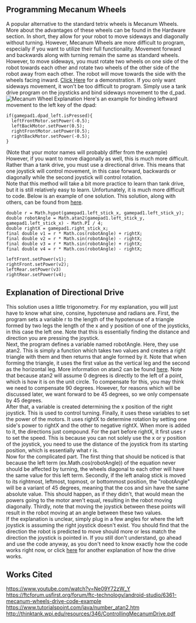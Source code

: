 
## **Programming Mecanum Wheels**
  A popular alternative to the standard tetrix wheels is Mecanum Wheels. More about the advantages of these wheels can be found in the Hardware section. In short, they allow for your robot to move sideways and diagonally without turning.
However, Mecanum Wheels are more difficult to program, especially if you want to utilize their full functionality.
Movement forward and backwards along with turning remain the same as standard wheels. However, to move sideways, you must rotate two wheels on one side of the robot towards each other and rotate two wheels of the other side of the robot away from each other. The robot will move towards the side with the wheels facing inward. [Click Here](https://www.youtube.com/watch?v=Ne09Y72zW_Y) for a demonstration. If you only want sideways movement, it won't be too difficult to program. Simply use a tank drive program on the joysticks and bind sideways movement to the d_pad.  
![Mecanum Wheel Explanation](https://ftccats.github.io/MecanumWheelExplanation.png)
Here's an example for binding leftward movement to the left key of the dpad:  
```
if(gamepad1.dpad_left.isPressed){
  leftFrontMotor.setPower(-0.5);
  leftBackMotor.setPower(0.5);
  rightFrontMotor.setPower(0.5);
  rightBackMotor.setPower(-0.5);
}
```
(Note that your motor names will probably differ from the example)  
  However, if you want to move diagonally as well, this is much more difficult. Rather than a tank drive, you must use a directional drive. This means that one joystick will control movement, in this case forward, backwards or diagonally while the second joystick will control rotation.  
  Note that this method will take a bit more practice to learn than tank drive, but it is still relatively easy to learn.
Unfortunately, it is much more difficult to code. Below is an example of one solution. This solution, along with others, can be found from [here](https://ftcforum.usfirst.org/forum/ftc-technology/android-studio/6361-mecanum-wheels-drive-code-example).  
```
double r = Math.hypot(gamepad1.left_stick_x, gamepad1.left_stick_y);
double robotAngle = Math.atan2(gamepad1.left_stick_y, gamepad1.left_stick_x) - Math.PI / 4;
double rightX = gamepad1.right_stick_x;
final double v1 = r * Math.cos(robotAngle) + rightX;
final double v2 = r * Math.sin(robotAngle) - rightX;
final double v3 = r * Math.sin(robotAngle) + rightX;
final double v4 = r * Math.cos(robotAngle) - rightX;

leftFront.setPower(v1);
rightFront.setPower(v2);
leftRear.setPower(v3)
rightRear.setPower(v4);
```  
## Explanation of Directional Drive
  This solution uses a little trigonometry. For my explanation, you will just have to know what sine, consine, hypotenuse and radians are. First, the program sets a variable r to the length of the hypotenuse of a triangle formed by two legs the length of the x and y position of one of the joysticks, in this case the left one. Note that this is essentially finding the distance and direction you are pressing the joystick.  
  Next, the program defines a variable named robotAngle. Here, they use atan2. This is simply a function which takes two values and creates a right triangle with them and then returns that angle formed by it. Note that when forming the triangle, it uses the first value as the vertical leg and the second as the horizontal leg. More information on atan2 can be found [here](https://www.tutorialspoint.com/java/number_atan2.htm). Note that because atan2 will assume 0 degrees is directly to the left of a point, which is how it is on the unit circle. To compensate for this, you may think we need to compensate 90 degrees. However, for reasons which will be discussed later, we want forward to be 45 degrees, so we only compensate by 45 degrees.  
  After that, a variable is created determining the x position of the right joystick. This is used to control turning. Finally, it uses these variables to set the power of the motors. It uses rightX to determine rotation by setting one side's power to rightX and the other to negative rightX. When more is added to it, the directions just compound. For the part before rightX, it first uses r to set the speed. This is because you can not solely use the x or y position of the joystick, you need to use the distance of the joystick from its starting position, which is essentially what r is.  
  Now for the complicated part. The first thing that should be noticed is that because the left term (ex.Math.cos(robotAngle)) of the equation never should be affected by turning, the wheels diagonal to each other will have the same value for this left term. Secondly, if the left analog stick is moved to its rightmost, leftmost, topmost, or bottommost position, the "robotAngle" will be a variant of 45 degrees, meaning that the cos and sin have the same absolute value. This should happen, as if they didn't, that would mean the powers going to the motor aren't equal, resulting in the robot moving diagonally. Thirdly, note that moving the joystick between these points will result in the robot moving at an angle between these two values.  
  If the explanation is unclear, simply plug in a few angles for where the left joystick is assuming the right joystick doesn't exist. You should find that the direction the robot is predicted to move should more or less match the direction the joystick is pointed in.
If you still don't understand, go ahead and use the code anyway, as you don't need to know exactly how the code works right now, or click [here](http://thinktank.wpi.edu/resources/346/ControllingMecanumDrive.pdf) for another explanation of how the drive works.
## Works Cited
https://www.youtube.com/watch?v=Ne09Y72zW_Y  
https://ftcforum.usfirst.org/forum/ftc-technology/android-studio/6361-mecanum-wheels-drive-code-example  
https://www.tutorialspoint.com/java/number_atan2.htm  
http://thinktank.wpi.edu/resources/346/ControllingMecanumDrive.pdf

